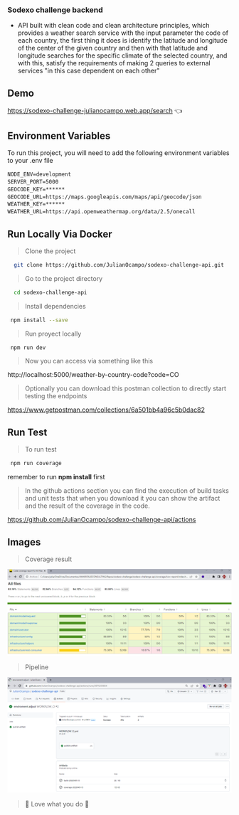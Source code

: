 ### Sodexo challenge backend

- API built with clean code and clean architecture principles, which provides a weather search service with the input parameter the code of each country, the first thing it does is identify the latitude and longitude of the center of the given country and then with that latitude and longitude searches for the specific climate of the selected country, and with this, satisfy the requirements of making 2 queries to external services "in this case dependent on each other"


## Demo

https://sodexo-challenge-julianocampo.web.app/search   :point_left:


## Environment Variables

To run this project, you will need to add the following environment variables to your .env file
```txt
NODE_ENV=development
SERVER_PORT=5000
GEOCODE_KEY=******
GEOCODE_URL=https://maps.googleapis.com/maps/api/geocode/json
WEATHER_KEY=******
WEATHER_URL=https://api.openweathermap.org/data/2.5/onecall
```

## Run Locally Via Docker

>Clone the project

```bash
  git clone https://github.com/JulianOcampo/sodexo-challenge-api.git
```

>Go to the project directory

```bash
  cd sodexo-challenge-api
```

>Install dependencies

```bash
 npm install --save
```


>Run proyect locally

```bash
 npm run dev
```

>Now you can access via something like this

http://localhost:5000/weather-by-country-code?code=CO

>Optionally you can download this postman collection to directly start testing the endpoints

https://www.getpostman.com/collections/6a501bb4a96c5b0dac82


## Run Test
>To run test
```bash
 npm run coverage
```
remember to run **npm install** first 


>In the github actions section you can find the execution of build tasks and unit tests that when you download it you can show the artifact and the result of the coverage in the code.

https://github.com/JulianOcampo/sodexo-challenge-api/actions


## Images

>Coverage result

![Page](/deployment/assets/coverage.png)

>Pipeline

![Page](/deployment/assets/pipeline.png)



>  :mechanical_arm: Love what you do :mechanical_arm: 

